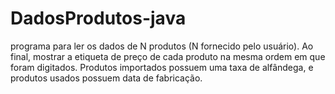# DadosProdutos-java
programa para ler os dados de N produtos (N fornecido pelo usuário). Ao final, mostrar a etiqueta de preço de cada produto na mesma ordem em que foram digitados. Produtos importados possuem uma taxa de alfândega, e produtos usados possuem data de fabricação.
